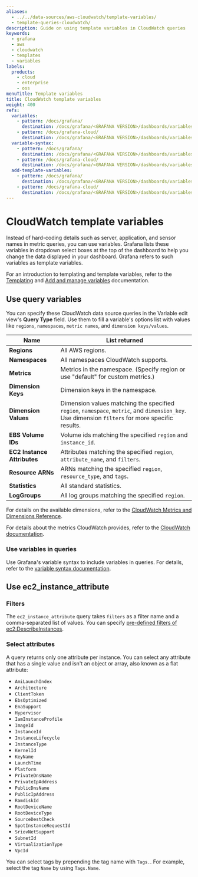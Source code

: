 ```yaml
---
aliases:
  - ../../data-sources/aws-cloudwatch/template-variables/
  - template-queries-cloudwatch/
description: Guide on using template variables in CloudWatch queries
keywords:
  - grafana
  - aws
  - cloudwatch
  - templates
  - variables
labels:
  products:
    - cloud
    - enterprise
    - oss
menuTitle: Template variables
title: CloudWatch template variables
weight: 400
refs:
  variables:
    - pattern: /docs/grafana/
      destination: /docs/grafana/<GRAFANA VERSION>/dashboards/variables/
    - pattern: /docs/grafana-cloud/
      destination: /docs/grafana/<GRAFANA VERSION>/dashboards/variables/
  variable-syntax:
    - pattern: /docs/grafana/
      destination: /docs/grafana/<GRAFANA VERSION>/dashboards/variables/variable-syntax/
    - pattern: /docs/grafana-cloud/
      destination: /docs/grafana/<GRAFANA VERSION>/dashboards/variables/variable-syntax/
  add-template-variables:
    - pattern: /docs/grafana/
      destination: /docs/grafana/<GRAFANA VERSION>/dashboards/variables/add-template-variables/
    - pattern: /docs/grafana-cloud/
      destination: /docs/grafana/<GRAFANA VERSION>/dashboards/variables/add-template-variables/
---
```


# CloudWatch template variables

Instead of hard-coding details such as server, application, and sensor names in metric queries, you can use variables.
Grafana lists these variables in dropdown select boxes at the top of the dashboard to help you change the data displayed in your dashboard.
Grafana refers to such variables as template variables.

For an introduction to templating and template variables, refer to the [Templating](ref:variables) and [Add and manage variables](ref:add-template-variables) documentation.

## Use query variables

You can specify these CloudWatch data source queries in the Variable edit view's **Query Type** field.
Use them to fill a variable's options list with values like `regions`, `namespaces`, `metric names`, and `dimension keys/values`.

| Name                        | List returned                                                                                                                                    |
| --------------------------- | ------------------------------------------------------------------------------------------------------------------------------------------------ |
| **Regions**                 | All AWS regions.                                                                                                                                 |
| **Namespaces**              | All namespaces CloudWatch supports.                                                                                                              |
| **Metrics**                 | Metrics in the namespace. (Specify region or use "default" for custom metrics.)                                                                  |
| **Dimension Keys**          | Dimension keys in the namespace.                                                                                                                 |
| **Dimension Values**        | Dimension values matching the specified `region`, `namespace`, `metric`, and `dimension_key`. Use dimension `filters` for more specific results. |
| **EBS Volume IDs**          | Volume ids matching the specified `region` and `instance_id`.                                                                                    |
| **EC2 Instance Attributes** | Attributes matching the specified `region`, `attribute_name`, and `filters`.                                                                     |
| **Resource ARNs**           | ARNs matching the specified `region`, `resource_type`, and `tags`.                                                                               |
| **Statistics**              | All standard statistics.                                                                                                                         |
| **LogGroups**               | All log groups matching the specified `region`.                                                                                                  |

For details on the available dimensions, refer to the [CloudWatch Metrics and Dimensions Reference](https://docs.aws.amazon.com/AmazonCloudWatch/latest/monitoring/CW_Support_For_AWS.html).

For details about the metrics CloudWatch provides, refer to the [CloudWatch documentation](https://docs.aws.amazon.com/AmazonCloudWatch/latest/DeveloperGuide/CW_Support_For_AWS.html).

### Use variables in queries

Use Grafana's variable syntax to include variables in queries.
For details, refer to the [variable syntax documentation](ref:variable-syntax).

## Use ec2_instance_attribute

### Filters

The `ec2_instance_attribute` query takes `filters` as a filter name and a comma-separated list of values.
You can specify [pre-defined filters of ec2:DescribeInstances](http://docs.aws.amazon.com/AWSEC2/latest/APIReference/API_DescribeInstances.html).

### Select attributes

A query returns only one attribute per instance.
You can select any attribute that has a single value and isn't an object or array, also known as a flat attribute:

- `AmiLaunchIndex`
- `Architecture`
- `ClientToken`
- `EbsOptimized`
- `EnaSupport`
- `Hypervisor`
- `IamInstanceProfile`
- `ImageId`
- `InstanceId`
- `InstanceLifecycle`
- `InstanceType`
- `KernelId`
- `KeyName`
- `LaunchTime`
- `Platform`
- `PrivateDnsName`
- `PrivateIpAddress`
- `PublicDnsName`
- `PublicIpAddress`
- `RamdiskId`
- `RootDeviceName`
- `RootDeviceType`
- `SourceDestCheck`
- `SpotInstanceRequestId`
- `SriovNetSupport`
- `SubnetId`
- `VirtualizationType`
- `VpcId`

You can select tags by prepending the tag name with `Tags.`.
For example, select the tag `Name` by using `Tags.Name`.

